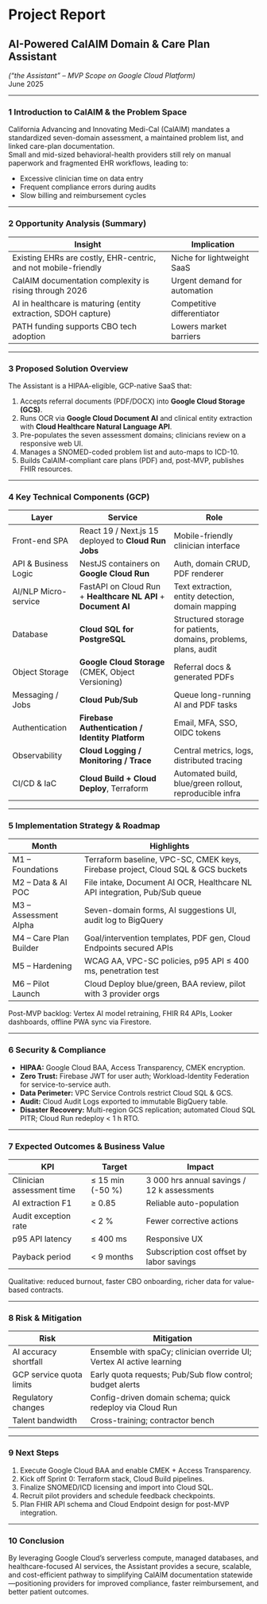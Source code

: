 # Project Report  
## AI-Powered CalAIM Domain & Care Plan Assistant  
*(“the Assistant” – MVP Scope on Google Cloud Platform)*  
June 2025  

---

### 1  Introduction to CalAIM & the Problem Space  
California Advancing and Innovating Medi-Cal (CalAIM) mandates a standardized seven-domain assessment, a maintained problem list, and linked care-plan documentation.  
Small and mid-sized behavioral-health providers still rely on manual paperwork and fragmented EHR workflows, leading to:

* Excessive clinician time on data entry  
* Frequent compliance errors during audits  
* Slow billing and reimbursement cycles  

---

### 2  Opportunity Analysis (Summary)  

| Insight | Implication |
|---------|-------------|
| Existing EHRs are costly, EHR-centric, and not mobile-friendly | Niche for lightweight SaaS |
| CalAIM documentation complexity is rising through 2026 | Urgent demand for automation |
| AI in healthcare is maturing (entity extraction, SDOH capture) | Competitive differentiator |
| PATH funding supports CBO tech adoption | Lowers market barriers |

---

### 3  Proposed Solution Overview  
The Assistant is a HIPAA-eligible, GCP-native SaaS that:

1. Accepts referral documents (PDF/DOCX) into **Google Cloud Storage (GCS)**.  
2. Runs OCR via **Google Cloud Document AI** and clinical entity extraction with **Cloud Healthcare Natural Language API**.  
3. Pre-populates the seven assessment domains; clinicians review on a responsive web UI.  
4. Manages a SNOMED-coded problem list and auto-maps to ICD-10.  
5. Builds CalAIM-compliant care plans (PDF) and, post-MVP, publishes FHIR resources.

---

### 4  Key Technical Components (GCP)  

| Layer | Service | Role |
|-------|---------|------|
| Front-end SPA | React 19 / Next.js 15 deployed to **Cloud Run Jobs** | Mobile-friendly clinician interface |
| API & Business Logic | NestJS containers on **Google Cloud Run** | Auth, domain CRUD, PDF renderer |
| AI/NLP Micro-service | FastAPI on Cloud Run + **Healthcare NL API** + **Document AI** | Text extraction, entity detection, domain mapping |
| Database | **Cloud SQL for PostgreSQL** | Structured storage for patients, domains, problems, plans, audit |
| Object Storage | **Google Cloud Storage** (CMEK, Object Versioning) | Referral docs & generated PDFs |
| Messaging / Jobs | **Cloud Pub/Sub** | Queue long-running AI and PDF tasks |
| Authentication | **Firebase Authentication / Identity Platform** | Email, MFA, SSO, OIDC tokens |
| Observability | **Cloud Logging / Monitoring / Trace** | Central metrics, logs, distributed tracing |
| CI/CD & IaC | **Cloud Build + Cloud Deploy**, Terraform | Automated build, blue/green rollout, reproducible infra |

---

### 5  Implementation Strategy & Roadmap  

| Month | Highlights |
|-------|------------|
| M1 – Foundations | Terraform baseline, VPC-SC, CMEK keys, Firebase project, Cloud SQL & GCS buckets |
| M2 – Data & AI POC | File intake, Document AI OCR, Healthcare NL API integration, Pub/Sub queue |
| M3 – Assessment Alpha | Seven-domain forms, AI suggestions UI, audit log to BigQuery |
| M4 – Care Plan Builder | Goal/intervention templates, PDF gen, Cloud Endpoints secured APIs |
| M5 – Hardening | WCAG AA, VPC-SC policies, p95 API ≤ 400 ms, penetration test |
| M6 – Pilot Launch | Cloud Deploy blue/green, BAA review, pilot with 3 provider orgs |

Post-MVP backlog: Vertex AI model retraining, FHIR R4 APIs, Looker dashboards, offline PWA sync via Firestore.

---

### 6  Security & Compliance  

* **HIPAA:** Google Cloud BAA, Access Transparency, CMEK encryption.  
* **Zero Trust:** Firebase JWT for user auth; Workload-Identity Federation for service-to-service auth.  
* **Data Perimeter:** VPC Service Controls restrict Cloud SQL & GCS.  
* **Audit:** Cloud Audit Logs exported to immutable BigQuery table.  
* **Disaster Recovery:** Multi-region GCS replication; automated Cloud SQL PITR; Cloud Run redeploy < 1 h RTO.

---

### 7  Expected Outcomes & Business Value  

| KPI | Target | Impact |
|-----|--------|--------|
| Clinician assessment time | ≤ 15 min (-50 %) | 3 000 hrs annual savings / 12 k assessments |
| AI extraction F1 | ≥ 0.85 | Reliable auto-population |
| Audit exception rate | < 2 % | Fewer corrective actions |
| p95 API latency | ≤ 400 ms | Responsive UX |
| Payback period | < 9 months | Subscription cost offset by labor savings |

Qualitative: reduced burnout, faster CBO onboarding, richer data for value-based contracts.

---

### 8  Risk & Mitigation  

| Risk | Mitigation |
|------|------------|
| AI accuracy shortfall | Ensemble with spaCy; clinician override UI; Vertex AI active learning |
| GCP service quota limits | Early quota requests; Pub/Sub flow control; budget alerts |
| Regulatory changes | Config-driven domain schema; quick redeploy via Cloud Run |
| Talent bandwidth | Cross-training; contractor bench |

---

### 9  Next Steps  

1. Execute Google Cloud BAA and enable CMEK + Access Transparency.  
2. Kick off Sprint 0: Terraform stack, Cloud Build pipelines.  
3. Finalize SNOMED/ICD licensing and import into Cloud SQL.  
4. Recruit pilot providers and schedule feedback checkpoints.  
5. Plan FHIR API schema and Cloud Endpoint design for post-MVP integration.

---

### 10  Conclusion  
By leveraging Google Cloud’s serverless compute, managed databases, and healthcare-focused AI services, the Assistant provides a secure, scalable, and cost-efficient pathway to simplifying CalAIM documentation statewide—positioning providers for improved compliance, faster reimbursement, and better patient outcomes.  
